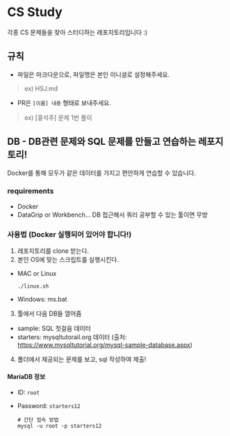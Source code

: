 # CS Study

각종 CS 문제들을 찾아 스터디하는 레포지토리입니다 :) 

## 규칙

- 파일은 마크다운으로, 파일명은 본인 이니셜로 설정해주세요.
> ex) HSJ.md

- PR은 `[이름] 내용` 형태로 보내주세요.
> ex) [홍석주] 문제 1번 풀이


## DB - DB관련 문제와 SQL 문제를 만들고 연습하는 레포지토리!

Docker를 통해 모두가 같은 데이터를 가지고 편안하게 연습할 수 있습니다.

### requirements

- Docker
- DataGrip or Workbench... DB 접근해서 쿼리 공부할 수 있는 툴이면 무방

### 사용법 (Docker 실행되어 있어야 합니다!)

1. 레포지토리를 clone 받는다.
2. 본인 OS에 맞는 스크립트를 실행시킨다.
  - MAC or Linux

    ```shell
    ./linux.sh
    ```

  - Windows: ms.bat
3. 툴에서 다음 DB들 열어줌
  - sample: SQL 첫걸음 데이터
  - starters: mysqltutorail.org 데이터 (출처: https://www.mysqltutorial.org/mysql-sample-database.aspx)
4. 폴더에서 제공되는 문제를 보고, sql 작성하여 제출!

#### MariaDB 정보

- ID: `root`

- Password: `starters12`

  ```shell
  # 간단 접속 방법
  mysql -u root -p starters12
  ```

  
